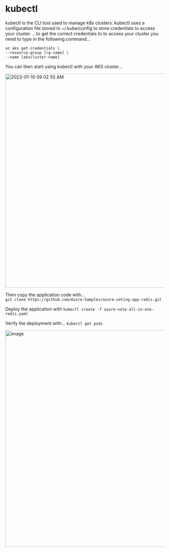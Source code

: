 # kubectl 

kubectl is the CLI tool used to manage k8s clusters.
kubectl uses a configuration file stored in ~/.kube/config to store credentials to access your cluster.
...to get the correct credentials to to access your cluster you need to type in the following command...

```
az aks get-credentials \
--resource-group [rg-name] \
--name [akscluster-name]
```

You can then start using kubectl with your AKS cluster...

<img width="676" alt="2023-01-10 09 02 50 AM" src="https://user-images.githubusercontent.com/97877847/211473687-56d0bbba-a498-4f12-bf76-b3d60e248f35.png">

Then copy the application code with...\
```git clone https://github.com/Azure-Samples/azure-voting-app-redis.git```

Deploy the application with 
```kubectl create -f azure-vote-all-in-one-redis.yaml```

Verify the deployment with...
```kubectl get pods```

<img width="684" alt="image" src="https://user-images.githubusercontent.com/97877847/211478709-7e766e27-a0f0-477f-9e51-29edc0263fe3.png">
